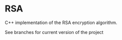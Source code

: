 # RSA
C++ implementation of the RSA encryption algorithm.

See branches for current version of the project
